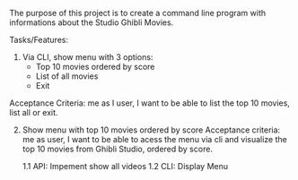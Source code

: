 The purpose of this project is to create a command line program with informations about the Studio Ghibli Movies.

Tasks/Features:

1. Via CLI, show menu with 3 options:
    - Top 10 movies ordered by score
    - List of all movies
    - Exit

Acceptance Criteria: me as I user, I want to be able to list the top 10 movies, list all or exit.

2. Show menu with top 10 movies ordered by score
Acceptance criteria: me as user, I want to be able to acess the menu via cli and visualize the top 10 movies from Ghibli Studio, ordered by score.

    1.1 API: Impement show all videos
    1.2 CLI: Display Menu

    
